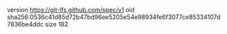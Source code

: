 version https://git-lfs.github.com/spec/v1
oid sha256:0536c41d85d72b47bd96ee5205e54e98934fe6f3077ce85334107d7836be4ddc
size 182
